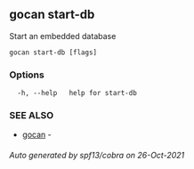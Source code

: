 ## gocan start-db

Start an embedded database

```
gocan start-db [flags]
```

### Options

```
  -h, --help   help for start-db
```

### SEE ALSO

* [gocan](gocan.md)	 - 

###### Auto generated by spf13/cobra on 26-Oct-2021
